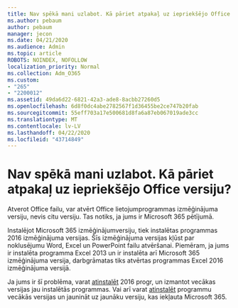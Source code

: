 ```yaml
---
title: Nav spēkā mani uzlabot. Kā pāriet atpakaļ uz iepriekšējo Office versiju?
ms.author: pebaum
author: pebaum
manager: jecon
ms.date: 04/21/2020
ms.audience: Admin
ms.topic: article
ROBOTS: NOINDEX, NOFOLLOW
localization_priority: Normal
ms.collection: Adm_O365
ms.custom:
- "265"
- "2200012"
ms.assetid: 49da6d22-6821-42a3-ade8-8acbb27260d5
ms.openlocfilehash: 6d8f0dc4abe2782567f1d36455be2ce747b20fab
ms.sourcegitcommit: 55eff703a17e500681d8fa6a87eb067019ade3cc
ms.translationtype: MT
ms.contentlocale: lv-LV
ms.lasthandoff: 04/22/2020
ms.locfileid: "43714849"
---
```

# <a name="dont-force-me-to-upgrade-how-do-i-go-back-to-the-previous-office-version"></a>Nav spēkā mani uzlabot. Kā pāriet atpakaļ uz iepriekšējo Office versiju?

Atverot Office failu, var atvērt Office lietojumprogrammas izmēģinājuma versiju, nevis citu versiju. Tas notiks, ja jums ir Microsoft 365 pētījumā.
  
Instalējot Microsoft 365 izmēģinājumversiju, tiek instalētas programmas 2016 izmēģinājuma versijas. Šīs izmēģinājuma versijas kļūst par noklusējumu Word, Excel un PowerPoint failu atvēršanai. Piemēram, ja jums ir instalēta programma Excel 2013 un ir instalēta arī Microsoft 365 izmēģinājuma versija, darbgrāmatas tiks atvērtas programmas Excel 2016 izmēģinājuma versijā.
  
Ja jums ir šī problēma, varat [atinstalēt](https://support.office.com/article/9dd49b83-264a-477a-8fcc-2fdf5dbf61d8.aspx) 2016 progr, un izmantot vecākas versijas jau instalētās programmas. Vai arī varat [atinstalēt](https://support.office.com/article/9dd49b83-264a-477a-8fcc-2fdf5dbf61d8.aspx) programmu vecākās versijas un jaunināt uz jaunāku versiju, kas iekļauta Microsoft 365.
